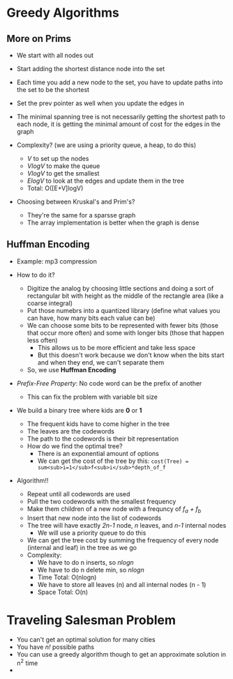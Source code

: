 # Greedy Algorithms

## More on Prims

- We start with all nodes out
- Start adding the shortest distance node into the set
- Each time you add a new node to the set, you have to update paths into the set to be the shortest
- Set the prev pointer as well when you update the edges in
- The minimal spanning tree is not necessarily getting the shortest path to each node, it is getting the minimal amount of cost for the edges in the graph
- Complexity? (we are using a priority queue, a heap, to do this)
    - <i>V</i> to set up the nodes
    - <i>VlogV</i> to make the queue
    - <i>VlogV</i> to get the smallest 
    - <i>ElogV</i> to look at the edges and update them in the tree
    - Total: O([E+V]logV)

- Choosing between Kruskal's and Prim's?
    - They're the same for a sparsse graph
    - The array implementation is better when the graph is dense


## Huffman Encoding
- Example: mp3 compression
- How to do it?
    - Digitize the analog by choosing little sections and doing a sort of rectangular bit with height as the middle of the rectangle area (like a coarse integral)
    - Put those numebrs into a quantized library (define what values you can have, how many bits each value can be)
    - We can choose some bits to be represented with fewer bits (those that occur more often) and some with longer bits (those that happen less often)
        - This allows us to be more efficient and take less space
        - But this doesn't work because we don't know when the bits start and when they end, we can't separate them
    - So, we use <b>Huffman Encoding</b>

- <i>Prefix-Free Property</i>: No code word can be the prefix of another
    - This can fix the problem with variable bit size
- We build a binary tree where kids are <b>0</b> or <b>1</b>
    - The frequent kids have to come higher in the tree
    - The leaves are the codewords
    - The path to the codewords is their bit representation
    - How do we find the optimal tree?
        - There is an exponential amount of options
        - We can get the cost of the tree by this: `cost(Tree) = sum<sub>i=1</sub>f<sub>i</sub>*depth_of_f`

- Algorithm!!
    - Repeat until all codewords are used
    - Pull the two codewords with the smallest frequency
    - Make them children of a new node with a frequncy of <i>f<sub>a</sub> + f<sub>b</sub></i>
    - Insert that new node into the list of codewords
    - The tree will have exactly <i>2n-1</i> node, <i>n</i> leaves, and <i>n-1</i> internal nodes
        - We will use a priority queue to do this
    - We can get the tree cost by summing the frequency of every node (internal and leaf) in the tree as we go
    - Complexity:
        - We have to do n inserts, so <i>nlogn</i>
        - We have to do n delete min, so <i>nlogn</i>
        - Time Total: O(nlogn)
        - We have to store all leaves (n) and all internal nodes (n - 1)
        - Space Total: O(n)

# Traveling Salesman Problem

- You can't get an optimal solution for many cities
- You have <i>n!</i> possible paths
- You can use a greedy algorithm though to get an approximate solution in n<sup>2</sup> time
- 

